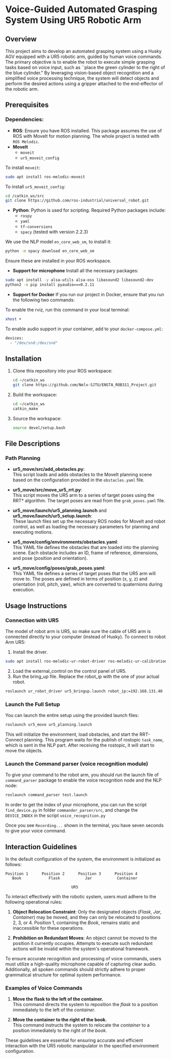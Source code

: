 # Voice-Guided Automated Grasping System Using UR5 Robotic Arm

## Overview
This project aims to develop an automated grasping system using a Husky AGV equipped with a UR5 robotic arm, guided by human voice commands. The primary objective is to enable the robot to execute simple grasping tasks based on voice input, such as ``place the green cylinder to the right of the blue cylinder." By leveraging vision-based object recognition and a simplified voice processing technique, the system will detect objects and perform the desired actions using a gripper attached to the end-effector of the robotic arm.
## Prerequisites

### Dependencies:
- **ROS**: Ensure you have ROS installed. This package assumes the use of ROS with MoveIt for motion planning. The whole project is tested with `ROS Melodic`.
- **MoveIt**
  - `moveit`
  - `ur5_moveit_config`

To install `moveit`:
```bash
sudo apt install ros-melodic-moveit
```
To install `ur5_moveit_config`:
```bash
cd /catkin_ws/src
git clone https://github.com/ros-industrial/universal_robot.git
```

- **Python**: Python is used for scripting. Required Python packages include:
  - `rospy`
  - `yaml`
  - `tf-conversions`
  - `spacy` (tested with version 2.2.3)

We use the NLP model `en_core_web_sm`, to install it:
```bash
python -m spacy download en_core_web_sm
```

Ensure these are installed in your ROS workspace.

- **Support for microphone**
Install all the necessary packages:
```bash
sudo apt install -y alsa-utils alsa-oss libasound2 libasound2-dev
python2 -m pip install pyaudio===0.2.11
```

- **Support for Docker**
If you run our project in Docker, ensure that you run the following two commands:

To enable the rviz, run this command in your local terminal:
```bash
xhost +
``` 
To enable audio support in your container, add to your `docker-compose.yml`:
```bash
devices:
  - "/dev/snd:/dev/snd"
```
## Installation

1. Clone this repository into your ROS workspace:
   ```bash
   cd ~/catkin_ws
   git clone https://github.com/Nelx-SJTU/ENSTA_ROB311_Project.git
   ```

2. Build the workspace:
   ```bash
   cd ~/catkin_ws
   catkin_make
   ```

3. Source the workspace:
   ```bash
   source devel/setup.bash
   ```


## File Descriptions
### Path Planning

- **ur5_move/src/add_obstacles.py**:  
  This script loads and adds obstacles to the MoveIt planning scene based on the configuration provided in the `obstacles.yaml` file.

- **ur5_move/src/move_ur5_rrt.py**:  
  This script moves the UR5 arm to a series of target poses using the RRT* algorithm. The target poses are read from the `grab_poses.yaml` file.

- **ur5_move/launch/ur5_planning.launch** and **ur5_move/launch/ur5_setup.launch**:  
  These launch files set up the necessary ROS nodes for MoveIt and robot control, as well as loading the necessary parameters for planning and executing motions.

- **ur5_move/config/environments/obstacles.yaml**:  
  This YAML file defines the obstacles that are loaded into the planning scene. Each obstacle includes an ID, frame of reference, dimensions, and pose (position and orientation).

- **ur5_move/config/poses/grab_poses.yaml**:  
  This YAML file defines a series of target poses that the UR5 arm will move to. The poses are defined in terms of position (x, y, z) and orientation (roll, pitch, yaw), which are converted to quaternions during execution.

## Usage Instructions

### Connection with UR5
The model of robot arm is UR5, so make sure the cable of UR5 arm is connected directly to your computer (instead of Husky). To connect to robot Arm UR5:
1. Install the driver.
```bash
sudo apt install ros-melodic-ur-robot-driver ros-melodic-ur-calibration
```
2. Load the external_control on the control panel of UR5.
3. Run the bring_up file. Replace the robot_ip with the one of your actual robot.
```bash
roslaunch ur_robot_driver ur5_bringup.launch robot_ip:=192.168.131.40
```
### Launch the Full Setup
   You can launch the entire setup using the provided launch files:
   ```bash
   roslaunch ur5_move ur5_planning.launch
   ```
   This will initialize the environment, load obstacles, and start the RRT-Connect planning. This program waits for the publish of rostopic `task_name`, which is sent in the NLP part. After receiving the rostopic, it will start to move the objects.

### Launch the Command parser (voice recognition module)
To give your command to the robot arm, you should run the launch file of `command_parser` package to enable the voice recognition node and the NLP node:
```bash
roslaunch command_parser test.launch
```

In order to get the index of your microphone, you can run the script `find_device.py` in folder `commander_parser/src`, and change the `DEVICE_INDEX` in the script `voice_recognition.py`

Once you see `Recording...` shown in the terminal, you have seven seconds to give your voice command.

## Interaction Guidelines

In the default configuration of the system, the environment is initialized as follows:

```
Position 1      Position 2      Position 3      Position 4
   Book            Flask           Jar           Container

                             UR5
```

To interact effectively with the robotic system, users must adhere to the following operational rules:

1. **Object Relocation Constraint**: Only the designated objects (*Flask*, *Jar*, *Container*) may be moved, and they can only be relocated to positions 2, 3, or 4. Position 1, containing the *Book*, remains static and inaccessible for these operations.

2. **Prohibition on Redundant Moves**: An object cannot be moved to the position it currently occupies. Attempts to execute such redundant actions will be invalid within the system's operational framework.

To ensure accurate recognition and processing of voice commands, users must utilize a high-quality microphone capable of capturing clear audio. Additionally, all spoken commands should strictly adhere to proper grammatical structure for optimal system performance.

### Examples of Voice Commands

1. **Move the flask to the left of the container.**  
   This command directs the system to reposition the *flask* to a position immediately to the left of the *container*.

2. **Move the container to the right of the book.**  
   This command instructs the system to relocate the *container* to a position immediately to the right of the *book*. 

These guidelines are essential for ensuring accurate and efficient interaction with the UR5 robotic manipulator in the specified environment configuration.
